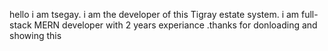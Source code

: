 hello i am tsegay. i am the developer of this Tigray estate system. i am full-stack MERN developer with 2 years experiance .thanks for donloading and showing this 


